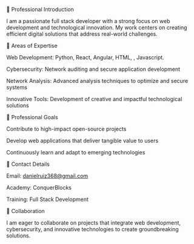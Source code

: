 
🚀 Professional Introduction

I am a passionate full stack developer with a strong focus on web development and technological innovation. My work centers on creating efficient digital solutions that address real-world challenges.

🔧 Areas of Expertise

Web Development: Python, React, Angular, HTML, , Javascript.

Cybersecurity: Network auditing and secure application development

Network Analysis: Advanced analysis techniques to optimize and secure systems

Innovative Tools: Development of creative and impactful technological solutions


🌟 Professional Goals

Contribute to high-impact open-source projects

Develop web applications that deliver tangible value to users

Continuously learn and adapt to emerging technologies


📍 Contact Details

Email: danielruiz368@gmail.com

Academy: ConquerBlocks

Training: Full Stack Development


🤝 Collaboration

I am eager to collaborate on projects that integrate web development, cybersecurity, and innovative technologies to create groundbreaking solutions.
